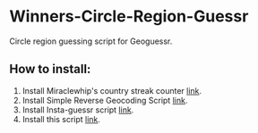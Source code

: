 # Winners-Circle-Region-Guessr
Circle region guessing script for Geoguessr.

## How to install:
1) Install Miraclewhip's country streak counter [link](https://miraclewhips.dev/).
2) Install Simple Reverse Geocoding Script [link](https://github.com/echandler/Simple-Reverse-Geocoding-Script/raw/main/reverseGeocodingScript.user.js).
3) Install Insta-guessr script [link](https://github.com/echandler/Insta-Streaks/raw/main/instaStreaks.user.js).
4) Install this script [link](https://github.com/echandler/Winners-Circle-Region-Guessr/raw/main/winnersCircle.user.js).
